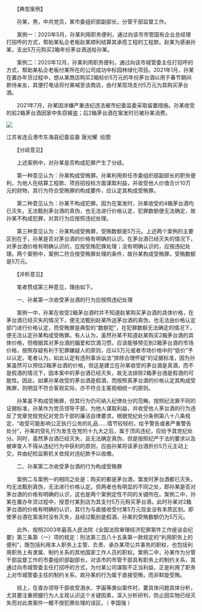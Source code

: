 　　【典型案例】

　　孙某，男，中共党员，某市委组织部副部长，分管干部监督工作。

　　案例一：2020年5月，孙某利用职务便利，通过向该市市管国有企业总经理打招呼的方式，帮助某私企老板赵某顺利结算其承揽工程的工程款。赵某为感谢孙某，支出5万元购买2箱年份茅台酒送给孙某。

　　案例二：2020年12月，孙某利用职务便利，通过向该市城管委主任打招呼的方式，帮助某私企老板付某所在的公司成功中标园林绿化项目。2021年1月，孙某在置办年货过程中，想从某商店购买2箱标价5万元的年份茅台酒以用于春节期间款待亲友，其便打电话将付某喊至该商店，由付某现场支付5万元为其购买茅台酒。

　　2021年7月，孙某因涉嫌严重违纪违法被市纪委监委采取留置措施。孙某收受的前2箱茅台酒因家中失窃被盗；后2箱茅台酒在案发时已被孙某消费。

![](https://www.ccdi.gov.cn/hdjln/ywtt/202204/W020220428341106784223.jpeg)

江苏省连云港市东海县纪委监委 唐光耀  绘图

　　【分歧意见】

　　上述案例中，对孙某是否构成犯罪产生了分歧。

　　第一种意见认为：孙某构成受贿罪。孙某利用担任市委组织部副部长的职务便利，为他人在结算工程款、项目招投标方面谋取利益，并收受他人价值合计10万元的财物，其行为符合受贿罪的构成要件，应认定其构成受贿罪。 

　　第二种意见认为：孙某不构成犯罪。因为在案发时，孙某收受的4箱茅台酒均已灭失，无法甄别茅台酒的真伪，也无法进行价格认定，犯罪数额便无法确定，故孙某不构成犯罪，对其行为应按照违纪处理。

　　第三种意见认为：孙某构成受贿罪，受贿数额是5万元。上述两个案例的主要区别在于，孙某是否对茅台酒的价格有明确的认识。在茅台酒已经灭失的情况下，对茅台酒价格有明确认识的，应按受贿犯罪处理；没有明确认识的，应按违纪处理。两个案例中，案例二符合按受贿罪处理的条件，故孙某构成受贿罪，受贿数额是5万元。

　　【评析意见】

　　笔者赞成第三种意见，理由如下。

　　一、孙某第一次收受茅台酒的行为应按照违纪处理

　　案例一中，孙某在收受2箱茅台酒时并不知道赵某购买茅台酒的具体价格，在茅台酒已经灭失的情况下，便无法甄别赵某所送茅台酒的真伪，也无法由价格认定部门进行价格认定，而受贿罪是典型的“数额犯”，在犯罪数额无法确定的情况下，便无法认定孙某构成受贿罪。有人认为，虽然孙某不知道赵某购买2箱茅台酒的具体价格，但根据其对茅台酒的偏爱和饮酒习惯，应该能够预见到2箱茅台酒的市场价格，按照存疑有利于犯罪嫌疑人的原则，应以5万元或者市场价格中的“低价”予以认定。笔者认为，如此认定有违刑事诉讼法“排除合理怀疑”的证据标准，因为孙某虽然可以预估2箱茅台酒的价格，但这是建立在孙某收受的茅台酒是真酒，而不是假酒的情况下，因本案中的茅台酒已经灭失，故无法排除2箱茅台酒是假酒的可能性。因此，如果孙某收受的茅台酒是假酒，而按照真茅台酒的价格认定其构成受贿罪，则明显不符合客观实际，亦不符合主客观相统一的原则。

　　孙某虽不构成受贿罪，但其行为仍可纳入纪律处分的范畴。按照纪法罪不同的证据标准，孙某作为党员领导干部，为他人谋取利益，并收受他人茅台酒的行为违反了党章党规党纪对党员干部的廉洁自律要求。根据党纪处分条例第八十八条规定，“收受可能影响公正执行公务的礼品……情节较轻的，给予警告或者严重警告处分”，孙某的受礼行为发生在党的十九大之后，属于顶风违纪，应给予其党纪处分。同时，虽然茅台酒已经灭失，且无法确定真伪，但是按照纪严于法的要求以及被审查人不得从违纪行为中获利的原则，应由孙某将该茅台酒折价5万元主动上交，并由纪检监察机关依规对违纪款予以收缴。

　　二、孙某第二次收受茅台酒的行为构成受贿罪

　　案例二与案例一的相同之处是：购买的都是茅台酒，案发时茅台酒都已灭失，均无法甄别真伪，无法进行价格认定。但两者也有明显的不同之处，即孙某是否对茅台酒的价格有明确的认识，这也是两个案例定性不同的关键所在。案例二中，孙某在置办年货过程中，授意付某到店为其支付5万元购买茅台酒，此时孙某对2箱茅台酒的价格有明确的认识，其行为与直接收受付某5万元现金没有本质区别。即使茅台酒在案发时没有灭失，且经过甄别是假酒，孙某的受贿数额仍为5万元。

　　此外，按照2003年最高人民法院《全国法院审理经济犯罪案件工作座谈会纪要》第三条第（一）项的规定：刑法第三百八十五条第一款规定的“利用职务上的便利”，既包括利用本人职务上主管、负责、承办某项公共事务的职权，也包括利用职务上有隶属、制约关系的其他国家工作人员的职权。案例二中，孙某作为分管干部监督工作的市委组织部副部长，对该市的市管干部具有职务上的制约关系，其通过向市城管委主任打招呼的方式，为付某公司谋取不正当利益，正是利用了职务上对市城管委主任的制约关系，故孙某的行为属于直接受贿，而非斡旋受贿。

　　综上，在查办领导干部收受酒水、字画等类似案件时，要具体问题具体分析，尤其要注重把握行为人主观认识这个关键因素，深入分析研判，防止因实物已经灭失而对此类案件一概不按犯罪处理的误区。（ 李国强 ）